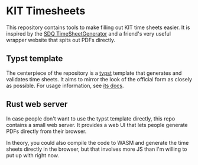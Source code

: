 # KIT Timesheets

This repository contains tools to make filling out KIT time sheets easier. It is
inspired by the [SDQ TimeSheetGenerator][tsg] and a friend's very useful wrapper
website that spits out PDFs directly.

[tsg]: https://github.com/kit-sdq/TimeSheetGenerator

## Typst template

The centerpiece of the repository is a [typst][typst] template that generates
and validates time sheets. It aims to mirror the look of the official form as
closely as possible. For usage information, see [its docs][tdocs].

[typst]: https://github.com/typst/typst
[tdocs]: kit_timesheet.md

## Rust web server

In case people don't want to use the typst template directly, this repo contains
a small web server. It provides a web UI that lets people generate PDFs directly
from their browser.

In theory, you could also compile the code to WASM and generate the time sheets
directly in the browser, but that involves more JS than I'm willing to put up
with right now.
